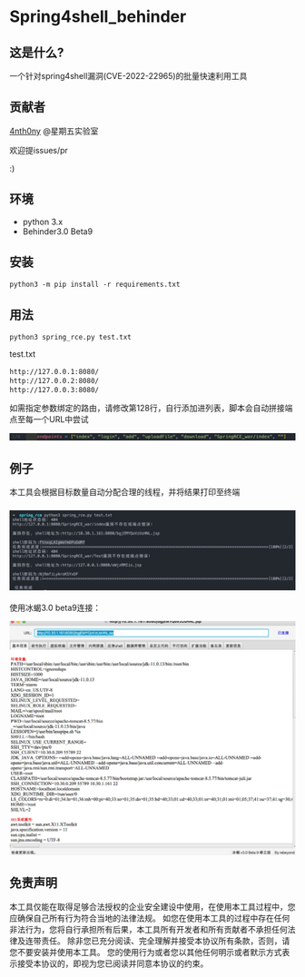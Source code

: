 # Spring4shell_behinder

## 这是什么?

一个针对spring4shell漏洞(CVE-2022-22965)的批量快速利用工具

## 贡献者

[4nth0ny](https://github.com/4nth0ny1130) @星期五实验室

欢迎提issues/pr

:)

## 环境

*   python 3.x
*   Behinder3.0 Beta9

## 安装

```
python3 -m pip install -r requirements.txt
```

## 用法

```
python3 spring_rce.py test.txt
```

test.txt

```
http://127.0.0.1:8080/
http://127.0.0.2:8080/
http://127.0.0.3:8080/
```

如需指定参数绑定的路由，请修改第128行，自行添加进列表，脚本会自动拼接端点至每一个URL中尝试

![](README.assets/image-20220407140858422.png)

## 例子

本工具会根据目标数量自动分配合理的线程，并将结果打印至终端

### ![](README.assets/image-20220407154418550.png)

使用冰蝎3.0 beta9连接：

![](README.assets/image-20220407154408474.png)

## 免责声明

本工具仅能在取得足够合法授权的企业安全建设中使用，在使用本工具过程中，您应确保自己所有行为符合当地的法律法规。 如您在使用本工具的过程中存在任何非法行为，您将自行承担所有后果，本工具所有开发者和所有贡献者不承担任何法律及连带责任。 除非您已充分阅读、完全理解并接受本协议所有条款，否则，请您不要安装并使用本工具。 您的使用行为或者您以其他任何明示或者默示方式表示接受本协议的，即视为您已阅读并同意本协议的约束。
